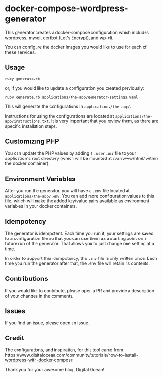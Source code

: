 docker-compose-wordpress-generator
==================================

This generator creates a docker-compose configuration which includes wordpress,
mysql, certbot (Let's Encrypt), and wp-cli.

You can configure the docker images you would like to use for each of these
services.

## Usage

```bash
ruby generate.rb
```
or, if you would like to update a configuration you created previously:

```bash
ruby generate.rb applications/the-app/generator-settings.yaml
```

This will generate the configurations in `applications/the-app/`.

Instructions for using the configurations are located at
`applications/the-app/instructions.txt`. It is very important that you review
them, as there are specific installation steps.

## Customizing PHP

You can update the PHP values by adding a `.user.ini` file to your application's root directory (which will be mounted at /var/www/html/ within the docker container).

## Environment Variables

After you run the generator, you will have a `.env` file located at
`applications/the-app/.env`. You can add more configuration values to this file,
which will make the added key/value pairs available as environment variables in
your docker containers.

## Idempotency

The generator is idempotent. Each time you run it, your settings are saved to a
configuration file so that you can use them as a starting point on a future run
of the generator. That allows you to just change one setting at a time.

In order to support this idempotency, the `.env` file is only written once. Each
time you run the generator after that, the .env file will retain its contents.

## Contributions

If you would like to contribute, please open a PR and provide a description of
your changes in the comments.

## Issues

If you find an issue, please open an issue.

## Credit

The configurations, and inspiration, for this tool came from
https://www.digitalocean.com/community/tutorials/how-to-install-wordpress-with-docker-compose

Thank you for your awesome blog, Digital Ocean!
